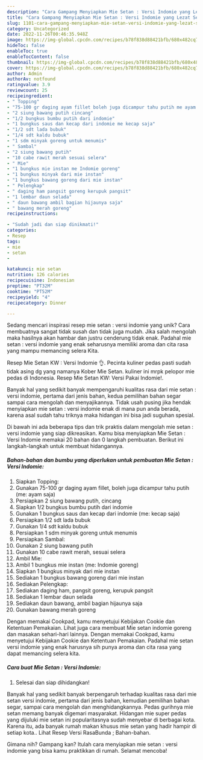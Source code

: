 ```yaml
---
description: "Cara Gampang Menyiapkan Mie Setan : Versi Indomie yang Lezat Sekali"
title: "Cara Gampang Menyiapkan Mie Setan : Versi Indomie yang Lezat Sekali"
slug: 1101-cara-gampang-menyiapkan-mie-setan-versi-indomie-yang-lezat-sekali
category: Uncategorized
date: 2022-11-26T00:46:35.948Z
image: https://img-global.cpcdn.com/recipes/b78f838d88421bfb/680x482cq70/mie-setan-versi-indomie-foto-resep-utama.jpg
hideToc: false
enableToc: true
enableTocContent: false
thumbnail: https://img-global.cpcdn.com/recipes/b78f838d88421bfb/680x482cq70/mie-setan-versi-indomie-foto-resep-utama.jpg
cover: https://img-global.cpcdn.com/recipes/b78f838d88421bfb/680x482cq70/mie-setan-versi-indomie-foto-resep-utama.jpg
author: Admin
authorAv: notfound
ratingvalue: 3.9
reviewcount: 25
recipeingredient:
- " Topping"
- "75-100 gr daging ayam fillet boleh juga dicampur tahu putih me ayam saja"
- "2 siung bawang putih cincang"
- "1/2 bungkus bumbu putih dari indomie"
- "1 bungkus saus dan kecap dari indomie me kecap saja"
- "1/2 sdt lada bubuk"
- "1/4 sdt kaldu bubuk"
- "1 sdm minyak goreng untuk menumis"
- " Sambal"
- "2 siung bawang putih"
- "10 cabe rawit merah sesuai selera"
- " Mie"
- "1 bungkus mie instan me Indomie goreng"
- "1 bungkus minyak dari mie instan"
- "1 bungkus bawang goreng dari mie instan"
- " Pelengkap"
- " daging ham pangsit goreng kerupuk pangsit"
- "1 lembar daun selada"
- " daun bawang ambil bagian hijaunya saja"
- " bawang merah goreng"
recipeinstructions:

- "Sudah jadi dan siap dinikmati!"
categories:
- Resep
tags:
- mie
- setan
- 

katakunci: mie setan  
nutrition: 126 calories
recipecuisine: Indonesian
preptime: "PT32M"
cooktime: "PT52M"
recipeyield: "4"
recipecategory: Dinner

---
```





Sedang mencari inspirasi resep mie setan : versi indomie yang unik? Cara membuatnya sangat tidak susah dan tidak juga mudah. Jika salah mengolah maka hasilnya akan hambar dan justru cenderung tidak enak. Padahal mie setan : versi indomie yang enak seharusnya memiliki aroma dan cita rasa yang mampu memancing selera Kita.





Resep Mie Setan KW : Versi Indomie 👌. Pecinta kuliner pedas pasti sudah tidak asing dg yang namanya Kober Mie Setan. kuliner ini mrpk pelopor mie pedas di Indonesia. Resep Mie Setan KW: Versi Pakai Indomie!.

Banyak hal yang sedikit banyak mempengaruhi kualitas rasa dari mie setan : versi indomie, pertama dari jenis bahan, kedua pemilihan bahan segar sampai cara mengolah dan menyajikannya. Tidak usah pusing jika hendak menyiapkan mie setan : versi indomie enak di mana pun anda berada, karena asal sudah tahu triknya maka hidangan ini bisa jadi suguhan spesial.






Di bawah ini ada beberapa tips dan trik praktis dalam mengolah mie setan : versi indomie yang siap dikreasikan. Kamu bisa menyiapkan Mie Setan : Versi Indomie memakai 20 bahan dan 0 langkah pembuatan. Berikut ini langkah-langkah untuk membuat hidangannya.

<!--inarticleads1-->

##### Bahan-bahan dan bumbu yang diperlukan untuk pembuatan Mie Setan : Versi Indomie:

1. Siapkan  Topping:
1. Gunakan 75-100 gr daging ayam fillet, boleh juga dicampur tahu putih (me: ayam saja)
1. Persiapkan 2 siung bawang putih, cincang
1. Siapkan 1/2 bungkus bumbu putih dari indomie
1. Gunakan 1 bungkus saus dan kecap dari indomie (me: kecap saja)
1. Persiapkan 1/2 sdt lada bubuk
1. Gunakan 1/4 sdt kaldu bubuk
1. Persiapkan 1 sdm minyak goreng untuk menumis
1. Persiapkan  Sambal:
1. Gunakan 2 siung bawang putih
1. Gunakan 10 cabe rawit merah, sesuai selera
1. Ambil  Mie:
1. Ambil 1 bungkus mie instan (me: Indomie goreng)
1. Siapkan 1 bungkus minyak dari mie instan
1. Sediakan 1 bungkus bawang goreng dari mie instan
1. Sediakan  Pelengkap:
1. Sediakan  daging ham, pangsit goreng, kerupuk pangsit
1. Sediakan 1 lembar daun selada
1. Sediakan  daun bawang, ambil bagian hijaunya saja
1. Gunakan  bawang merah goreng


Dengan memakai Cookpad, kamu menyetujui Kebijakan Cookie dan Ketentuan Pemakaian. Lihat juga cara membuat Mie setan indomie goreng dan masakan sehari-hari lainnya. Dengan memakai Cookpad, kamu menyetujui Kebijakan Cookie dan Ketentuan Pemakaian. Padahal mie setan versi indomie yang enak harusnya sih punya aroma dan cita rasa yang dapat memancing selera kita. 

<!--inarticleads2-->

##### Cara buat Mie Setan : Versi Indomie:


1. Selesai dan siap dihidangkan!

Banyak hal yang sedikit banyak berpengaruh terhadap kualitas rasa dari mie setan versi indomie, pertama dari jenis bahan, kemudian pemilihan bahan segar, sampai cara mengolah dan menghidangkannya. Pedas gurihnya mie setan memang banyak digemari masyarakat. Hidangan mie super pedas yang dijuluki mie setan ini popularitasnya sudah menyebar di berbagai kota. Karena itu, ada banyak rumah makan khusus mie setan yang hadir hampir di setiap kota.. Lihat Resep Versi RasaBunda ; Bahan-bahan. 

Gimana nih? Gampang kan? Itulah cara menyiapkan mie setan : versi indomie yang bisa kamu praktikkan di rumah. Selamat mencoba!
